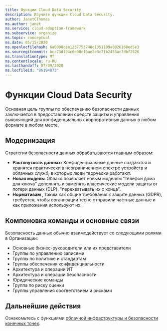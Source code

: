 ```yaml
---
title: Функции Cloud Data Security
description: Изучите функции Cloud Data Security.
author: JanetCThomas
ms.author: janet
ms.service: cloud-adoption-framework
ms.subservice: organize
ms.topic: conceptual
ms.date: 05/15/2020
ms.openlocfilehash: 6a0090cee1237753748d1351109a0826168ed5e3
ms.sourcegitcommit: bcc73d194c6d00c16ae2e3c7fb2453ac7dbf2526
ms.translationtype: MT
ms.contentlocale: ru-RU
ms.lasthandoff: 07/09/2020
ms.locfileid: "86194873"
---
```

# <a name="function-of-cloud-data-security"></a>Функции Cloud Data Security

Основная цель группы по обеспечению безопасности данных заключается в предоставлении средств защиты и управления выявляющий для конфиденциальных корпоративных данных в любом формате в любом месте.

## <a name="modernization"></a>Модернизация

Стратегии безопасности данных обрабатываются главным образом:

- **Растянутость данных:** Конфиденциальные данные создаются и хранятся практически в неограниченном спектре устройств и облачных служб, в которых люди творчески работают.
- **Новая модель:** Облако позволяет новым моделям "телефон дома для ключа" дополнять и заменять классические модели защиты от потери данных (DLP), "перехватывать их с конца".
- **Нормативам** , таким как общие требования к защите данных (GDPR), требуется, чтобы организации тесно отправили частные данные и как приложения используют их.

## <a name="team-composition-and-key-relationships"></a>Компоновка команды и основные связи

Безопасность данных обычно взаимодействует со следующими ролями в Организации:

- Основные бизнес-руководители или их представители
- Группы по управлению записями
- Группы по политике и стандартам
- Группы обеспечения конфиденциальности
- Архитектура и операции ИТ
- Архитектура и операции безопасности
- Юридические команды
- Группа по риску оценки
- Группы управления соответствием и рисками

## <a name="next-steps"></a>Дальнейшие действия

Ознакомьтесь с функциями [облачной инфраструктуры и безопасности конечных точек](./cloud-security-infrastructure-endpoint.md).
